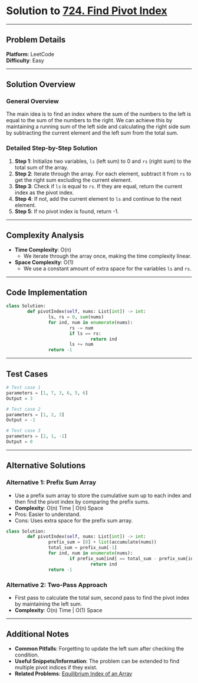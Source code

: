 # Solution to [724. Find Pivot Index](https://leetcode.com/problems/find-pivot-index/)

---

## Problem Details

**Platform**: LeetCode  
**Difficulty**: Easy

---

## Solution Overview

### General Overview

The main idea is to find an index where the sum of the numbers to the left is equal to the sum of the numbers to the right. We can achieve this by maintaining a running sum of the left side and calculating the right side sum by subtracting the current element and the left sum from the total sum.

### Detailed Step-by-Step Solution

1. **Step 1**: Initialize two variables, `ls` (left sum) to 0 and `rs` (right sum) to the total sum of the array.
2. **Step 2**: Iterate through the array. For each element, subtract it from `rs` to get the right sum excluding the current element.
3. **Step 3**: Check if `ls` is equal to `rs`. If they are equal, return the current index as the pivot index.
4. **Step 4**: If not, add the current element to `ls` and continue to the next element.
5. **Step 5**: If no pivot index is found, return -1.

---

## Complexity Analysis

- **Time Complexity**: O(n)
  - We iterate through the array once, making the time complexity linear.
- **Space Complexity**: O(1)
  - We use a constant amount of extra space for the variables `ls` and `rs`.

---

## Code Implementation

```python
class Solution:
        def pivotIndex(self, nums: List[int]) -> int:
                ls, rs = 0, sum(nums)
                for ind, num in enumerate(nums):
                        rs -= num
                        if ls == rs:
                                return ind
                        ls += num
                return -1
```

---

## Test Cases

```python
# Test case 1
parameters = [1, 7, 3, 6, 5, 6]
Output = 3

# Test case 2
parameters = [1, 2, 3]
Output = -1

# Test case 3
parameters = [2, 1, -1]
Output = 0
```

---

## Alternative Solutions

### Alternative 1: Prefix Sum Array

- Use a prefix sum array to store the cumulative sum up to each index and then find the pivot index by comparing the prefix sums.
- **Complexity**: O(n) Time | O(n) Space
- Pros: Easier to understand.
- Cons: Uses extra space for the prefix sum array.

```python
class Solution:
        def pivotIndex(self, nums: List[int]) -> int:
                prefix_sum = [0] + list(accumulate(nums))
                total_sum = prefix_sum[-1]
                for ind, num in enumerate(nums):
                        if prefix_sum[ind] == total_sum - prefix_sum[ind + 1]:
                                return ind
                return -1
```

### Alternative 2: Two-Pass Approach

- First pass to calculate the total sum, second pass to find the pivot index by maintaining the left sum.
- **Complexity**: O(n) Time | O(1) Space

---

## Additional Notes

- **Common Pitfalls**: Forgetting to update the left sum after checking the condition.
- **Useful Snippets/Information**: The problem can be extended to find multiple pivot indices if they exist.
- **Related Problems**: [Equilibrium Index of an Array](https://www.geeksforgeeks.org/equilibrium-index-of-an-array/)
